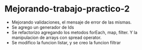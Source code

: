 # Mejorando-trabajo-practico-2

<ul>
<li>
 Mejorando validaciones, el mensaje de error de las mismas.
</li>
  <li>
    Se agrego un generador de Ids
  </li>
   <li>
    Se refactorizo agregando los metodos forEach, map, filter. Y la manipulacion de arrays con spread operator.
  </li>
   <li>
    Se modifico la funcion listar, y se creo la funcion filtrar
  </li>
</ul>
